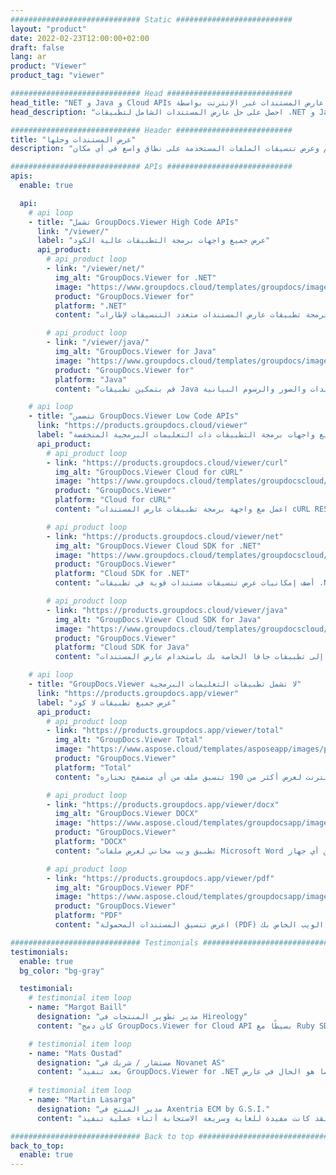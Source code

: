```yaml
---
############################# Static ##########################
layout: "product"
date: 2022-02-23T12:00:00+02:00
draft: false
lang: ar
product: "Viewer"
product_tag: "viewer"

############################# Head ############################
head_title: "NET و Java و Cloud APIs وتطبيقات عارض المستندات عبر الإنترنت بواسطة GroupDocs"
head_description: "احصل على حل عارض المستندات الشامل لتطبيقات .NET و Java و Cloud. عرض تنسيقات المستندات الشائعة عبر الإنترنت باستخدام ميزة السحب والإفلات البسيطة."

############################# Header ##########################
title: "عرض المستندات وحلها"
description: "حل مرن لعرض المستندات للمبرمجين والمحترفين لتقديم وعرض تنسيقات الملفات المستخدمة على نطاق واسع في أي مكان."

############################# APIs ############################
apis:
  enable: true

  api:
    # api loop
    - title: "تشمل GroupDocs.Viewer High Code APIs"
      link: "/viewer/"
      label: "عرض جميع واجهات برمجة التطبيقات عالية الكود"
      api_product:
        # api_product loop
        - link: "/viewer/net/"
          img_alt: "GroupDocs.Viewer for .NET"
          image: "https://www.groupdocs.cloud/templates/groupdocs/images/product-logos/groupdocs-viewer-net.png"
          product: "GroupDocs.Viewer for"
          platform: ".NET"
          content: "واجهة برمجة تطبيقات عارض المستندات متعدد التنسيقات لإطارات .NET و Mono لتقديم أكثر من 190 تنسيقًا شائعًا للملفات من داخل تطبيقاتك."

        # api_product loop
        - link: "/viewer/java/"
          img_alt: "GroupDocs.Viewer for Java"
          image: "https://www.groupdocs.cloud/templates/groupdocs/images/product-logos/groupdocs-viewer-java.png"
          product: "GroupDocs.Viewer for"
          platform: "Java"
          content: "قم بتمكين تطبيقات Java من خلال إمكانية عرض المستندات وتقديمها لعرض مجموعة كبيرة من المستندات والصور والرسوم البيانية."

    # api loop
    - title: "تتضمن GroupDocs.Viewer Low Code APIs"
      link: "https://products.groupdocs.cloud/viewer"
      label: "عرض جميع واجهات برمجة التطبيقات ذات التعليمات البرمجية المنخفضة"
      api_product:
        # api_product loop
        - link: "https://products.groupdocs.cloud/viewer/curl"
          img_alt: "GroupDocs.Viewer Cloud for cURL"
          image: "https://www.groupdocs.cloud/templates/groupdocscloud/images/sdk/272x272/groupdocs_viewer-for-curl.png"
          product: "GroupDocs.Viewer"
          platform: "Cloud for cURL"
          content: "اعمل مع واجهة برمجة تطبيقات عارض المستندات cURL RESTful لعرض وعرض Microsoft Office و PDF وتنسيقات الملفات الشائعة الأخرى في تطبيقاتك بسرعة."

        # api_product loop
        - link: "https://products.groupdocs.cloud/viewer/net"
          img_alt: "GroupDocs.Viewer Cloud SDK for .NET"
          image: "https://www.groupdocs.cloud/templates/groupdocscloud/images/sdk/272x272/groupdocs_viewer-for-net.png"
          product: "GroupDocs.Viewer"
          platform: "Cloud SDK for .NET"
          content: "أضف إمكانيات عرض تنسيقات مستندات قوية في تطبيقات .NET باستخدام Cloud SDK لـ .NET. عرض المستندات بتنسيق HTML أو PDF أو كصورة."

        # api_product loop
        - link: "https://products.groupdocs.cloud/viewer/java"
          img_alt: "GroupDocs.Viewer Cloud SDK for Java"
          image: "https://www.groupdocs.cloud/templates/groupdocscloud/images/sdk/272x272/groupdocs_viewer-for-java.png"
          product: "GroupDocs.Viewer"
          platform: "Cloud SDK for Java"
          content: "أضف ميزات عرض المستندات عالية الدقة إلى تطبيقات جافا الخاصة بك باستخدام عارض المستندات SDK المصمم خصيصًا لـ Java."

    # api loop
    - title: "GroupDocs.Viewer لا تشمل تطبيقات التعليمات البرمجية" 
      link: "https://products.groupdocs.app/viewer"
      label: "عرض جميع تطبيقات لا كود"
      api_product:
        # api_product loop
        - link: "https://products.groupdocs.app/viewer/total"
          img_alt: "GroupDocs.Viewer Total"
          image: "https://www.aspose.cloud/templates/asposeapp/images/products/logo/aspose_viewer-app.png"
          product: "GroupDocs.Viewer"
          platform: "Total"
          content: "تطبيق مجاني عبر الإنترنت لعرض أكثر من 190 تنسيق ملف من أي متصفح تختاره."

        # api_product loop
        - link: "https://products.groupdocs.app/viewer/docx"
          img_alt: "GroupDocs.Viewer DOCX"
          image: "https://www.aspose.cloud/templates/groupdocsapp/images/products/logo/groupdocs_words-app.png"
          product: "GroupDocs.Viewer"
          platform: "DOCX"
          content: "تطبيق ويب مجاني لعرض ملفات Microsoft Word عبر الإنترنت من أي جهاز."

        # api_product loop
        - link: "https://products.groupdocs.app/viewer/pdf"
          img_alt: "GroupDocs.Viewer PDF"
          image: "https://www.aspose.cloud/templates/groupdocsapp/images/products/logo/groupdocs_pdf-app.png"
          product: "GroupDocs.Viewer"
          platform: "PDF"
          content: "اعرض تنسيق المستندات المحمولة (PDF) مباشرة من متصفح الويب الخاص بك."

############################# Testimonials ###############################
testimonials:
  enable: true
  bg_color: "bg-gray"

  testimonial:
    # testimonial item loop
    - name: "Margot Baill"
      designation: "مدير تطوير المنتجات في Hireology"
      content: "كان دمج GroupDocs.Viewer for Cloud API بسيطًا مع Ruby SDK الرائع. لا توجد العديد من الشركات التي ترغب في العمل معنا على ما نريد. إنها شراكة رائعة."

    # testimonial item loop
    - name: "Mats Oustad"
      designation: "مستشار / شريك في Novanet AS"
      content: "بعد تنفيذ GroupDocs.Viewer for .NET واستخدامه في المشروع ، يبدو أنه يعمل بشكل جيد للغاية. لقد اختبرت الكثير من المستندات وجيدًا حتى الآن. كل شيء ألقيت عليه يتم عرضه بشكل جيد ويبدو جيدًا كما هو الحال في عارض PDF أو MS Word."
              
    # testimonial item loop
    - name: "Martin Lasarga"
      designation: "مدير المنتج في Axentria ECM by G.S.I."
      content: "خدمة ممتازة ومنتجات ممتازة. لقد كانت مفيدة للغاية وسريعة الاستجابة أثناء عملية تنفيذ GroupDocs.Viewer لـ .NET ، لا يمكنها التوصية بها بدرجة كافية."

############################# Back to top ###############################
back_to_top:
  enable: true
---
```

